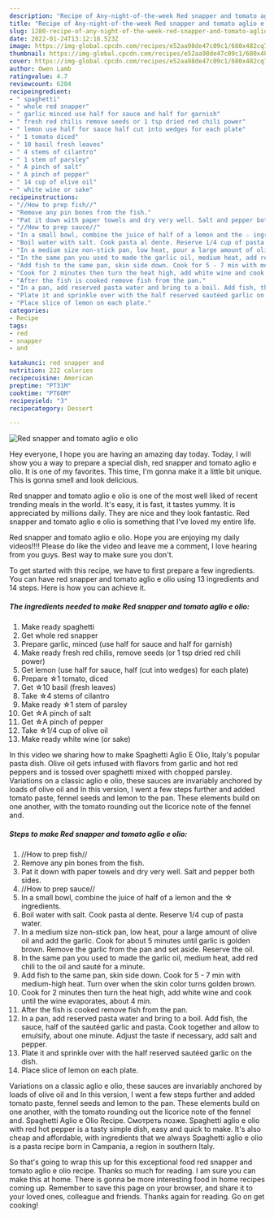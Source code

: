 ```yaml
---
description: "Recipe of Any-night-of-the-week Red snapper and tomato aglio e olio"
title: "Recipe of Any-night-of-the-week Red snapper and tomato aglio e olio"
slug: 1280-recipe-of-any-night-of-the-week-red-snapper-and-tomato-aglio-e-olio
date: 2022-01-24T13:12:18.523Z
image: https://img-global.cpcdn.com/recipes/e52aa98de47c09c1/680x482cq70/red-snapper-and-tomato-aglio-e-olio-recipe-main-photo.jpg
thumbnail: https://img-global.cpcdn.com/recipes/e52aa98de47c09c1/680x482cq70/red-snapper-and-tomato-aglio-e-olio-recipe-main-photo.jpg
cover: https://img-global.cpcdn.com/recipes/e52aa98de47c09c1/680x482cq70/red-snapper-and-tomato-aglio-e-olio-recipe-main-photo.jpg
author: Owen Lamb
ratingvalue: 4.7
reviewcount: 6204
recipeingredient:
- " spaghetti"
- " whole red snapper"
- " garlic minced use half for sauce and half for garnish"
- " fresh red chilis remove seeds or 1 tsp dried red chili power"
- " lemon use half for sauce half cut into wedges for each plate"
- " 1 tomato diced"
- " 10 basil fresh leaves"
- " 4 stems of cilantro"
- " 1 stem of parsley"
- " A pinch of salt"
- " A pinch of pepper"
- " 14 cup of olive oil"
- " white wine or sake"
recipeinstructions:
- "//How to prep fish//"
- "Remove any pin bones from the fish."
- "Pat it down with paper towels and dry very well. Salt and pepper both sides."
- "//How to prep sauce//"
- "In a small bowl, combine the juice of half of a lemon and the ☆ ingredients."
- "Boil water with salt. Cook pasta al dente. Reserve 1/4 cup of pasta water."
- "In a medium size non-stick pan, low heat, pour a large amount of olive oil and add the garlic. Cook for about 5 minutes until garlic is golden brown. Remove the garlic from the pan and set aside. Reserve the oil."
- "In the same pan you used to made the garlic oil, medium heat, add red chili to the oil and sauté for a minute."
- "Add fish to the same pan, skin side down. Cook for 5 - 7 min with medium-high heat. Turn over when the skin color turns golden brown."
- "Cook for 2 minutes then turn the heat high, add white wine and cook until the wine evaporates, about 4 min."
- "After the fish is cooked remove fish from the pan."
- "In a pan, add reserved pasta water and bring to a boil. Add fish, the sauce, half of the sautéed garlic and pasta. Cook together and allow to emulsify, about one minute. Adjust the taste if necessary, add salt and pepper."
- "Plate it and sprinkle over with the half reserved sautéed garlic on the dish."
- "Place slice of lemon on each plate."
categories:
- Recipe
tags:
- red
- snapper
- and

katakunci: red snapper and 
nutrition: 222 calories
recipecuisine: American
preptime: "PT31M"
cooktime: "PT60M"
recipeyield: "3"
recipecategory: Dessert

---
```



![Red snapper and tomato aglio e olio](https://img-global.cpcdn.com/recipes/e52aa98de47c09c1/680x482cq70/red-snapper-and-tomato-aglio-e-olio-recipe-main-photo.jpg)

Hey everyone, I hope you are having an amazing day today. Today, I will show you a way to prepare a special dish, red snapper and tomato aglio e olio. It is one of my favorites. This time, I'm gonna make it a little bit unique. This is gonna smell and look delicious.

Red snapper and tomato aglio e olio is one of the most well liked of recent trending meals in the world. It's easy, it is fast, it tastes yummy. It is appreciated by millions daily. They are nice and they look fantastic. Red snapper and tomato aglio e olio is something that I've loved my entire life.

Red snapper and tomato aglio e olio. Hope you are enjoying my daily videos!!!! Please do like the video and leave me a comment, I love hearing from you guys. Best way to make sure you don&#39;t.


To get started with this recipe, we have to first prepare a few ingredients. You can have red snapper and tomato aglio e olio using 13 ingredients and 14 steps. Here is how you can achieve it.

<!--inarticleads1-->

##### The ingredients needed to make Red snapper and tomato aglio e olio:

1. Make ready  spaghetti
1. Get  whole red snapper
1. Prepare  garlic, minced (use half for sauce and half for garnish)
1. Make ready  fresh red chilis, remove seeds (or 1 tsp dried red chili power)
1. Get  lemon (use half for sauce, half (cut into wedges) for each plate)
1. Prepare  ☆1 tomato, diced
1. Get  ☆10 basil (fresh leaves)
1. Take  ☆4 stems of cilantro
1. Make ready  ☆1 stem of parsley
1. Get  ☆A pinch of salt
1. Get  ☆A pinch of pepper
1. Take  ☆1/4 cup of olive oil
1. Make ready  white wine (or sake)


In this video we sharing how to make Spaghetti Aglio E Olio, Italy&#39;s popular pasta dish. Olive oil gets infused with flavors from garlic and hot red peppers and is tossed over spaghetti mixed with chopped parsley. Variations on a classic aglio e olio, these sauces are invariably anchored by loads of olive oil and In this version, I went a few steps further and added tomato paste, fennel seeds and lemon to the pan. These elements build on one another, with the tomato rounding out the licorice note of the fennel and. 

<!--inarticleads2-->

##### Steps to make Red snapper and tomato aglio e olio:

1. //How to prep fish//
1. Remove any pin bones from the fish.
1. Pat it down with paper towels and dry very well. Salt and pepper both sides.
1. //How to prep sauce//
1. In a small bowl, combine the juice of half of a lemon and the ☆ ingredients.
1. Boil water with salt. Cook pasta al dente. Reserve 1/4 cup of pasta water.
1. In a medium size non-stick pan, low heat, pour a large amount of olive oil and add the garlic. Cook for about 5 minutes until garlic is golden brown. Remove the garlic from the pan and set aside. Reserve the oil.
1. In the same pan you used to made the garlic oil, medium heat, add red chili to the oil and sauté for a minute.
1. Add fish to the same pan, skin side down. Cook for 5 - 7 min with medium-high heat. Turn over when the skin color turns golden brown.
1. Cook for 2 minutes then turn the heat high, add white wine and cook until the wine evaporates, about 4 min.
1. After the fish is cooked remove fish from the pan.
1. In a pan, add reserved pasta water and bring to a boil. Add fish, the sauce, half of the sautéed garlic and pasta. Cook together and allow to emulsify, about one minute. Adjust the taste if necessary, add salt and pepper.
1. Plate it and sprinkle over with the half reserved sautéed garlic on the dish.
1. Place slice of lemon on each plate.


Variations on a classic aglio e olio, these sauces are invariably anchored by loads of olive oil and In this version, I went a few steps further and added tomato paste, fennel seeds and lemon to the pan. These elements build on one another, with the tomato rounding out the licorice note of the fennel and. Spaghetti Aglio e Olio Recipe. Смотреть позже. Spaghetti aglio e olio with red hot pepper is a tasty simple dish, easy and quick to make. It&#39;s also cheap and affordable, with ingredients that we always Spaghetti aglio e olio is a pasta recipe born in Campania, a region in southern Italy. 

So that's going to wrap this up for this exceptional food red snapper and tomato aglio e olio recipe. Thanks so much for reading. I am sure you can make this at home. There is gonna be more interesting food in home recipes coming up. Remember to save this page on your browser, and share it to your loved ones, colleague and friends. Thanks again for reading. Go on get cooking!
